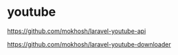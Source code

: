 # youtube

<!-- Contenuto migrato da _docs/youtube.txt -->

https://github.com/mokhosh/laravel-youtube-api

https://github.com/mokhosh/laravel-youtube-downloader



